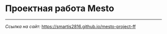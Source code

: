 # Проектная работа Mesto
------------------------

*Ссылка на сайт:* https://smartis2816.github.io/mesto-project-ff

